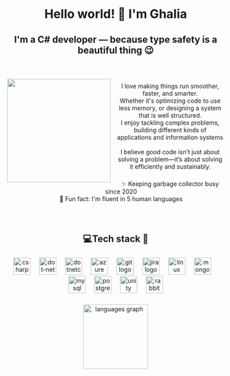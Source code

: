 <h1 align="center">Hello world! 👋 I'm Ghalia</h1>

###

<h2 align="center">I'm a C# developer — because type safety is a beautiful thing 😉</h2>

###



<div align="left">
  <p><br></p>
  <img align="left" height="240" src="https://media0.giphy.com/media/3oKIPnAiaMCws8nOsE/200.gif?cid=6c09b952gn881hsv6mr69awh26snv05l2bb1x0zioreman6d&ep=v1_gifs_search&rid=200.gif&ct=g" style="padding-right: 10px; padding-bottom: 10px;" />
</div>

###

<p align="center">I love making things run smoother, faster, and smarter. <br>Whether it's optimizing code to use less memory, or designing a system that is well structured.<br>I enjoy tackling complex problems, building different kinds of applications and information systems<br><br>I believe good code isn’t just about solving a problem—it’s about solving it efficiently and sustainably.</p>

###

<p align="center" style="padding-left: 5px; margin-left: 20px;">✨ Keeping garbage collector busy since 2020<br>🎲 Fun fact: I'm fluent in 5 human languages</p>

###
<br clear="both">

<h2 align="center">💻​Tech stack 🔌​</h2>

###

<div align="center">
  <img src="https://cdn.jsdelivr.net/gh/devicons/devicon/icons/csharp/csharp-original.svg" height="40" alt="csharp logo"  />
  <img width="12" />
  <img src="https://cdn.jsdelivr.net/gh/devicons/devicon/icons/dot-net/dot-net-original.svg" height="40" alt="dot-net logo"  />
  <img width="12" />
  <img src="https://cdn.jsdelivr.net/gh/devicons/devicon/icons/dotnetcore/dotnetcore-original.svg" height="40" alt="dotnetcore logo"  />
  <img width="12" />
  <img src="https://cdn.jsdelivr.net/gh/devicons/devicon/icons/azure/azure-original.svg" height="40" alt="azure logo"  />
  <img width="12" />
  <img src="https://cdn.jsdelivr.net/gh/devicons/devicon/icons/git/git-original.svg" height="40" alt="git logo"  />
  <img width="12" />
  <img src="https://cdn.jsdelivr.net/gh/devicons/devicon/icons/jira/jira-original.svg" height="40" alt="jira logo"  />
  <img width="12" />
  <img src="https://cdn.jsdelivr.net/gh/devicons/devicon/icons/linux/linux-original.svg" height="40" alt="linux logo"  />
  <img width="12" />
  <img src="https://cdn.jsdelivr.net/gh/devicons/devicon/icons/mongodb/mongodb-original.svg" height="40" alt="mongodb logo"  />
  <img width="12" />
  <img src="https://cdn.jsdelivr.net/gh/devicons/devicon/icons/mysql/mysql-original.svg" height="40" alt="mysql logo"  />
  <img width="12" />
  <img src="https://cdn.jsdelivr.net/gh/devicons/devicon/icons/postgresql/postgresql-original.svg" height="40" alt="postgresql logo"  />
  <img width="12" />
  <img src="https://cdn.jsdelivr.net/gh/devicons/devicon/icons/unity/unity-original.svg" height="40" alt="unity logo"  />
  <img width="12" />
  <img src="https://www.vectorlogo.zone/logos/rabbitmq/rabbitmq-icon.svg" alt="rabbitMQ" height="40"/>
</div>

###

<div align="center">
  <img src="https://github-readme-stats.vercel.app/api/top-langs?username=Elrioviel&locale=en&hide_title=false&layout=compact&card_width=320&langs_count=5&theme=dracula&hide_border=false&order=2" height="150" alt="languages graph"  />
</div>
